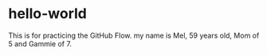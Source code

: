 # hello-world
This is for practicing the GitHub Flow.
my name is Mel, 59 years old, Mom of 5 and Gammie of 7.
